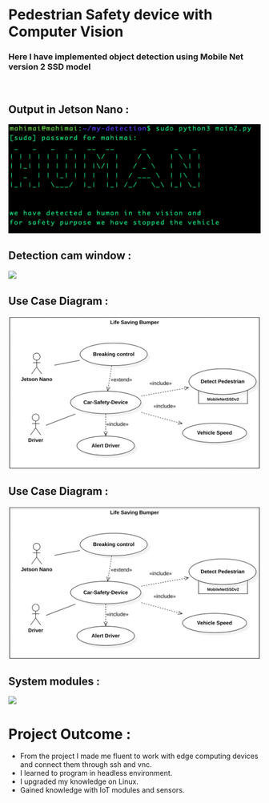 # Pedestrian Safety device with Computer Vision 

<h3> Here I have implemented object detection using Mobile Net version 2 SSD model </h3>

<br>

## Output in Jetson Nano :
<img src="assets/result.png">

## Detection cam window :
<img src="assets/detection.png">

## Use Case Diagram :

<img src="assets/useCaseDiagram.png">

## Use Case Diagram :

<img src="assets/useCaseDiagram.png">

## System modules :

<img src="assets/modules.png">


# Project Outcome :

- From the project I made me fluent to work with edge computing devices and connect them through ssh and vnc. 
- I learned to program in headless environment. 
- I upgraded my knowledge on Linux.
- Gained knowledge with IoT modules and sensors.
